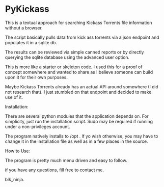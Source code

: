 # PyKickass
This is a textual approach for searching Kickass Torrents file information without a browser. 

The script basically pulls data from kick ass torrents via a json endpoint and populates
it in a sqlite db.

The results can be reviewed via simple canned reports or by directly querying the sqlite database
using the advanced user option. 

This is more like a starter or skeleton code. I used this for a proof of concept somewhere and wanted
to share as I believe someone can build upon it for their own purposes.

Maybe Kickass Torrents already has an actual API around somewhere (I did not research that). I just 
stumbled on that endpoint and decided to make use of it.

Installation:

There are several python modules that the application depends on. For simplicity, just run 
the installation script. Sudo may be required if running under a non-privileges account.

The program natively installs to /opt  . If yo wish otherwise, you may have to change it in the 
installation file as well as in a few places in the source.

How to Use:

The program is pretty much menu driven and easy to follow.

if you have any questions, fill free to contact me.

blk_ninja.
